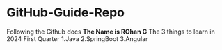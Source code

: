 # GitHub-Guide-Repo
Following the Github docs
**The Name is ROhan G**
The 3 things to learn in 2024 First Quarter
1.Java
2.SpringBoot
3.Angular

